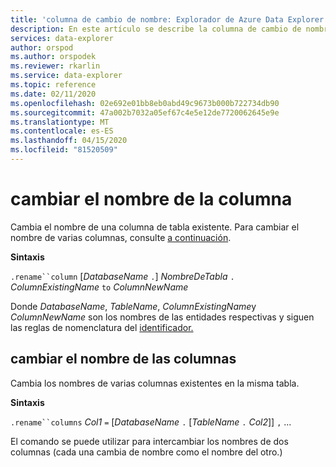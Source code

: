 ```yaml
---
title: 'columna de cambio de nombre: Explorador de Azure Data Explorer ? Microsoft Docs'
description: En este artículo se describe la columna de cambio de nombre en Azure Data Explorer.
services: data-explorer
author: orspod
ms.author: orspodek
ms.reviewer: rkarlin
ms.service: data-explorer
ms.topic: reference
ms.date: 02/11/2020
ms.openlocfilehash: 02e692e01bb8eb0abd49c9673b000b722734db90
ms.sourcegitcommit: 47a002b7032a05ef67c4e5e12de7720062645e9e
ms.translationtype: MT
ms.contentlocale: es-ES
ms.lasthandoff: 04/15/2020
ms.locfileid: "81520509"
---
```

# <a name="rename-column"></a>cambiar el nombre de la columna

Cambia el nombre de una columna de tabla existente.
Para cambiar el nombre de varias columnas, consulte [a continuación](#rename-columns).

**Sintaxis**

`.rename``column` [*DatabaseName* `.`] *NombreDeTabla* `.` *ColumnExistingName* `to` *ColumnNewName*

Donde *DatabaseName*, *TableName*, *ColumnExistingName*y *ColumnNewName* son los nombres de las entidades respectivas y siguen las reglas de nomenclatura del [identificador.](../query/schema-entities/entity-names.md)

## <a name="rename-columns"></a>cambiar el nombre de las columnas

Cambia los nombres de varias columnas existentes en la misma tabla.

**Sintaxis**

`.rename``columns` *Col1* `=` [*DatabaseName* `.` [*TableName* `.` *Col2*]] `,` ...

El comando se puede utilizar para intercambiar los nombres de dos columnas (cada una cambia de nombre como el nombre del otro.)